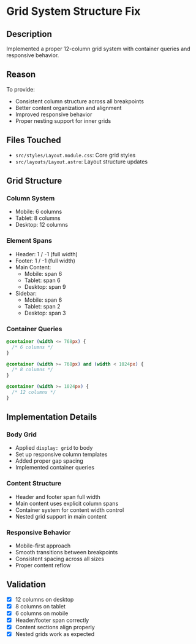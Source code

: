 # Grid System Structure Fix

## Description
Implemented a proper 12-column grid system with container queries and responsive behavior.

## Reason
To provide:
- Consistent column structure across all breakpoints
- Better content organization and alignment
- Improved responsive behavior
- Proper nesting support for inner grids

## Files Touched
- `src/styles/Layout.module.css`: Core grid styles
- `src/layouts/Layout.astro`: Layout structure updates

## Grid Structure

### Column System
- Mobile: 6 columns
- Tablet: 8 columns
- Desktop: 12 columns

### Element Spans
- Header: 1 / -1 (full width)
- Footer: 1 / -1 (full width)
- Main Content: 
  - Mobile: span 6
  - Tablet: span 6
  - Desktop: span 9
- Sidebar:
  - Mobile: span 6
  - Tablet: span 2
  - Desktop: span 3

### Container Queries
```css
@container (width <= 768px) {
  /* 6 columns */
}

@container (width >= 768px) and (width < 1024px) {
  /* 8 columns */
}

@container (width >= 1024px) {
  /* 12 columns */
}
```

## Implementation Details

### Body Grid
- Applied `display: grid` to body
- Set up responsive column templates
- Added proper gap spacing
- Implemented container queries

### Content Structure
- Header and footer span full width
- Main content uses explicit column spans
- Container system for content width control
- Nested grid support in main content

### Responsive Behavior
- Mobile-first approach
- Smooth transitions between breakpoints
- Consistent spacing across all sizes
- Proper content reflow

## Validation
- [x] 12 columns on desktop
- [x] 8 columns on tablet
- [x] 6 columns on mobile
- [x] Header/footer span correctly
- [x] Content sections align properly
- [x] Nested grids work as expected 